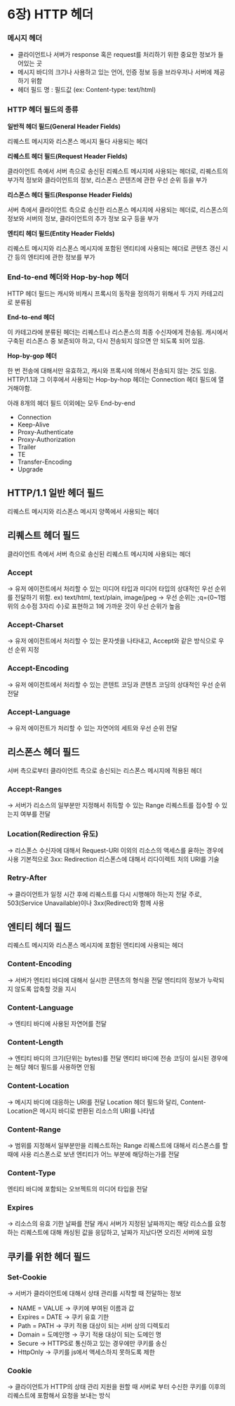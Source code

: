 # 6장) HTTP 헤더

### 메시지 헤더

- 클라이언트나 서버가 response 혹은 request를 처리하기 위한 중요한 정보가 들어있는 곳
- 메시지 바디의 크기나 사용하고 있는 언어, 인증 정보 등을 브라우저나 서버에 제공하기 위함
- 헤더 필드 명 : 필드값 (ex: Content-type: text/html)

### HTTP 헤더 필드의 종류

**일반적 헤더 필드(General Header Fields)**

리퀘스트 메시지와 리스폰스 메시지 둘다 사용되는 헤더

**리퀘스트 헤더 필드(Request Header Fields)**

클라이언트 측에서 서버 측으로 송신된 리퀘스트 메시지에 사용되는 헤더로, 리퀘스트의 부가적 정보와 클라이언트의 정보, 리스폰스 콘텐츠에 관한 우선 순위 등을 부가

**리스폰스 헤더 필드(Response Header Fields)**

서버 측에서 클라이언트 측으로 송신한 리스폰스 메시지에 사용되는 헤더로, 리스폰스의 정보와 서버의 정보, 클라이언트의 추가 정보 요구 등을 부가

**엔티티 헤더 필드(Entity Header Fields)**

리퀘스트 메시지와 리스폰스 메시지에 포함된 엔티티에 사용되는 헤더로 콘텐츠 갱신 시간 등의 엔티티에 관한 정보를 부가

### End-to-end 헤더와 Hop-by-hop 헤더

HTTP 헤더 필드는 캐시와 비캐시 프록시의 동작을 정의하기 위해서 두 가지 카테고리로 분류됨

**End-to-end 헤더**

이 카테고라에 분류된 헤더는 리퀘스트나 리스폰스의 최종 수신자에게 전송됨.
캐시에서 구축된 리스폰스 중 보존되야 하고, 다시 전송되지 않으면 안 되도록 되어 있음.

**Hop-by-gop 헤더**

한 번 전송에 대해서만 유효하고, 캐시와 프록시에 의해서 전송되지 않는 것도 있음.
HTTP/1.1과 그 이후에서 사용되는 Hop-by-hop 헤더는 Connection 헤더 필드에 열거해야함.

아래 8개의 헤더 필드 이외에는 모두 End-by-end

- Connection
- Keep-Alive
- Proxy-Authenticate
- Proxy-Authorization
- Trailer
- TE
- Transfer-Encoding
- Upgrade

## HTTP/1.1 일반 헤더 필드

리퀘스트 메시지와 리스폰스 메시지 양쪽에서 사용되는 헤더

## 리퀘스트 헤더 필드

클라이언트 측에서 서버 측으로 송신된 리퀘스트 메시지에 사용되는 헤더

### Accept

→ 유저 에이전트에서 처리할 수 있는 미디어 타입과 미디어 타입의 상대적인 우선 순위를 전달하기 위함.
ex) text/html, text/plain, image/jpeg
→ 우선 순위는 ;q={0~1범위의 소수점 3자리 수}로 표현하고 1에 가까운 것이 우선 순위가 높음

### Accept-Charset

→ 유저 에이전트에서 처리할 수 있는 문자셋을 나타내고, Accept와 같은 방식으로 우선 순위 지정

### Accept-Encoding

→ 유저 에이전트에서 처리할 수 있는 콘텐트 코딩과 콘텐츠 코딩의 상대적인 우선 순위 전달

### Accept-Language

→ 유저 에이전트가 처리할 수 있는 자연어의 세트와 우선 순위 전달

## 리스폰스 헤더 필드

서버 측으로부터 클라이언트 측으로 송신되는 리스폰스 메시지에 적용된 헤더

### Accept-Ranges

→ 서버가 리소스의 일부분만 지정해서 취득할 수 있는 Range 리퀘스트를 접수할 수 있는지 여부를 전달

### Location(Redirection 유도)

→ 리스폰스 수신자에 대해서 Request-URI 이외의 리소스의 액세스를 윧하는 경우에 사용
기본적으로 3xx: Redirection 리스폰스에 대해서 리다이렉트 처의 URI를 기술

### Retry-After

→ 클라이언트가 일정 시간 후에 리퀘스트를 다시 시행해야 하는지 전달
주로, 503(Service Unavailable)이나 3xx(Redirect)와 함께 사용

## 엔티티 헤더 필드

리퀘스트 메시지와 리스폰스 메시지에 포함된 엔티티에 사용되는 헤더

### Content-Encoding

→ 서버가 엔티티 바디에 대해서 실시한 콘텐츠의 형식을 전달
엔티티의 정보가 누락되지 않도록 압축할 것을 지시

### Content-Language

→ 엔티티 바디에 사용된 자연어를 전달

### Content-Length

→ 엔티티 바디의 크기(단위는 bytes)를 전달
엔티티 바디에 전송 코딩이 실시된 경우에는 해당 헤더 필드를 사용하면 안됨

### Content-Location

→ 메시지 바디에 대응하는 URI를 전달
Location 헤더 필드와 달리, Content-Location은 메시지 바디로 반환된 리소스의 URI를 나타냄

### Content-Range

→ 범위를 지정해서 일부분만을 리퀘스트하는 Range 리퀘스트에 대해서 리스폰스를 할 때에 사용
리스폰스로 보낸 엔티티가 어느 부분에 해당하는가를 전달

### Content-Type

엔티티 바디에 포함되는 오브젝트의 미디어 타입을 전달

### Expires

→ 리소스의 유효 기한 날짜를 전달
캐시 서버가 지정된 날짜까지는 해당 리소스를 요청하는 리퀘스트에 대해 캐싱된 값을 응답하고, 날짜가 지났다면 오리진 서버에 요청

## 쿠키를 위한 헤더 필드

### Set-Cookie

→ 서버가 클라이언트에 대해서 상태 관리를 시작할 때 전달하는 정보

- NAME = VALUE → 쿠키에 부여된 이름과 값
- Expires = DATE → 쿠키 유효 기한
- Path = PATH → 쿠키 적용 대상이 되는 서버 상의 디렉토리
- Domain = 도메인명 → 쿠기 적용 대상이 되는 도메인 명
- Secure → HTTPS로 통신하고 있는 경우에만 쿠키를 송신
- HttpOnly → 쿠키를 js에서 액세스하지 못하도록 제한

### Cookie

→ 클라이언트가 HTTP의 상태 관리 지원을 원할 때 서버로 부터 수신한 쿠키를 이후의 리퀘스트에 포함해서 요청을 보내는 방식
